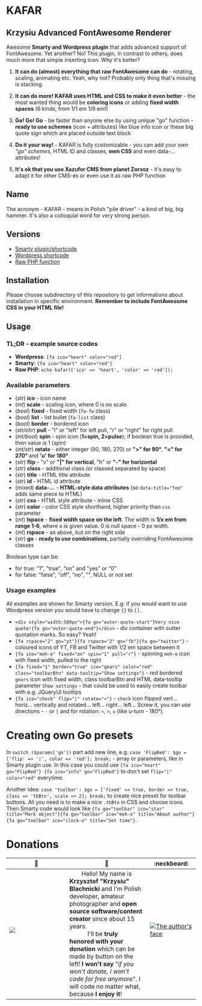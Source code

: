 # KAFAR
## Krzysiu Advanced FontAwesome Renderer
Awesome **Smarty and Wordpress plugin** that adds advanced support of FontAwesome. Yet another? No! This plugin, in contrast to others, does much more that simple inserting icon. Why it's better?


1) **It can do (almost) everything that raw FontAwesome can do** - rotating, scaling, animating etc. Yeah, why not? Probably only thing that's missing is stacking. 

2) **It can do more! KAFAR uses HTML and CSS to make it even better** - the most wanted thing would be **coloring icons** or adding **fixed width spaces** (6 kinds, from 1/1 em 1/6 em!)

3) **Go! Go! Go** - be faster than anyone else by using unique "go" function - **ready to use schemes** (icon + attributes) like blue info icon or these big quote sign which are placed outside text block

4) **Do it your way!** - KAFAR is fully customizable - you can add your *own "go" schemes*, HTML ID and classes, **own CSS** and even data-... attributes!

5) **It's ok that you use Xazufor CMS from planet Zorxoz** - it's easy to adapt it for other CMS-es or even use it as raw PHP function


## Name
The acronym - KAFAR - means in Polish "pile driver" - a kind of big, big hammer. It's also a colloquial word for very strong person.

## Versions

* [Smarty plugin/shortcode](https://github.com/Krzysiu/kafar/blob/master/Smarty/README.md)
* [Wordpress shortcode](https://github.com/Krzysiu/kafar/blob/master/Wordpress/README.md)
* [Raw PHP function](https://github.com/Krzysiu/kafar/blob/master/Raw%20PHP/README.md)


## Installation
Please choose subdirectory of this repository to get informations about installation in specific environment. **Remember to include FontAwesome CSS in your HTML file!**

## Usage

### TL;DR - example source codes

* **Wordpress**: `[fa ico="heart" color="red"]`
* **Smarty**: `{fa ico="heart" color="red"}`
* **Raw PHP**: `echo kafar(['ico' => 'heart', 'color' => 'red']);`

### Available parameters

* (*str*) **ico** - icon name
* (*int*) **scale** - scaling icon, where 0 is no scale
* (*bool*) **fixed** - fixed width (`fa-fw` class)
* (*bool*) **list** - list bullet  (`fa-list` class)
* (*bool*) **border** - bordered icon
* (*str/chr*) **pull** - "l" or "left" for left pull, "r" or "right" for right pull
* (*int/bool*) **spin** - spin icon (**1=spin, 2=pulse**); if boolean true is provided, then value is 1 (spin)
* (*int/str*) **rotate** - either integer (90, 180, 270) or **">" for 90°**, **"<" for 270°** and **'u' for 180°**
* (*str*) **flip** - "v" or **"|" for vertical**, "h" or **"-" for horizontal**
* (*str*) **class** - additional class (or classed separated by space)
* (*str*) **title** - HTML title attribute
* (*str*) **id** - HTML id attribute
* (*mixed*) **data-...** - **HTML-style data attributes** (so `data-title="foo"` adds same piece to HTML)
* (*str*) **css** - HTML style attribute - inline CSS
* (*str*) **color** - color CSS style shorthand, higher priority than `css` parameter
* (*int*) **lspace** - **fixed width space on the left**. The width is **1/x em from range 1-6**, where x is given value. 0 is null space - 0 px width.
* (*int*) **rspace** - as above, but on the right side
* (*str*) **go** - **ready to use combinations**, partially overriding FontAwesome classes

Boolean type can be:

* for true: "1", "true", "on" and "yes" or "0"
* for false: "false", "off", "no", "", NULL or not set

### Usage examples

All examples are shown for Smarty version. E.g. if you would want to use Wordpress version you would have to change `{}` to `[]`.

* `<div style="width:500px">{fa go="outer-quote-start"}Very nice quote!{fa go="outer-quote-end"}</div>` - div container with outter quotation marks. So easy? Yeah!
* `{fa rspace="2" go="yt"}{fa rspace="2" go="fb"}{fa go="twitter"}` - coloured icons of YT, FB and Twitter with 1/2 em space between it
* `{fa ico="meh-o" fixed="on" spin="1" pull="r"}` - spinning `meh-o` icon with fixed width, pulled to the right
* `{fa fixed="1" border="true" ico="gears" color="red" class="toolbarBtn" data-tooltip="Show settings"}` - red bordered `gears` icon with fixed width, class toolbarBtn and HTML data-tooltip parameter `Show settings` - that could be used to easily create toolbar with e.g. JQueryUI tooltips
* `{fa ico="check" flip="|" rotate="<"}` - `check` icon flipped vert... horiz... vertically and rotated... left... right... left... Screw it, you can use directions - `-` or `|` and for rotation: `<`, `>`, `u` (like u-turn - 180°).

# Creating own Go presets

In `switch ($params['go'])` part add new line, e.g. `case 'FlipRed': $go = ['flip' => '|', color => 'red']; break;` - array or parameters, like in Smarty plugin use. In this case you could use `{fa ico="heart" go="FlipRed"} {fa ico="info" go="FlipRed"}` to don't set `flip="|" color="red"` everytime. 

Another idea: `case 'toolbar': $go = ['fixed' => true, border => true, class => 'tbBtn', scale => 2]; break;` to create nice preset for toolbar buttons. All you need is to make a nice `.tbBtn` in CSS and choose icons. Then Smarty code would look like `{fa go="toolbar" ico="star" title="Mark object"}{fa go="toolbar" ico="meh-o" title="About author"}{fa go="toolbar" ico="clock-o" title="Set time"}`.

# Donations
 :blue_heart: | :speech_balloon: | :neckbeard:
------------ | ------------- | -----------
[![](https://www.paypalobjects.com/en_US/i/btn/btn_donateCC_LG.gif)](https://www.paypal.com/cgi-bin/webscr?cmd=_s-xclick&hosted_button_id=RVJ35VQGHAH6J)<br>         |  Hello! My name is **Krzysztof "Krzysiu" Blachnicki** and I'm Polish developer, amateur photographer and **open source software/content creator** since about 15 years.<br>   I'll be **truly honored with your donation** which can be made by button on the left! **I won't say** "*if you won't donate, I won't code for free anymore*". I will code no matter what, because **I enjoy it**! | [![The author's face](http://krzysiu.net/wp-content/uploads/krzysiu.photo.png)](http://krzysiu.net/wp-content/uploads/krzysiu.photo.full.jpg)<br>       
